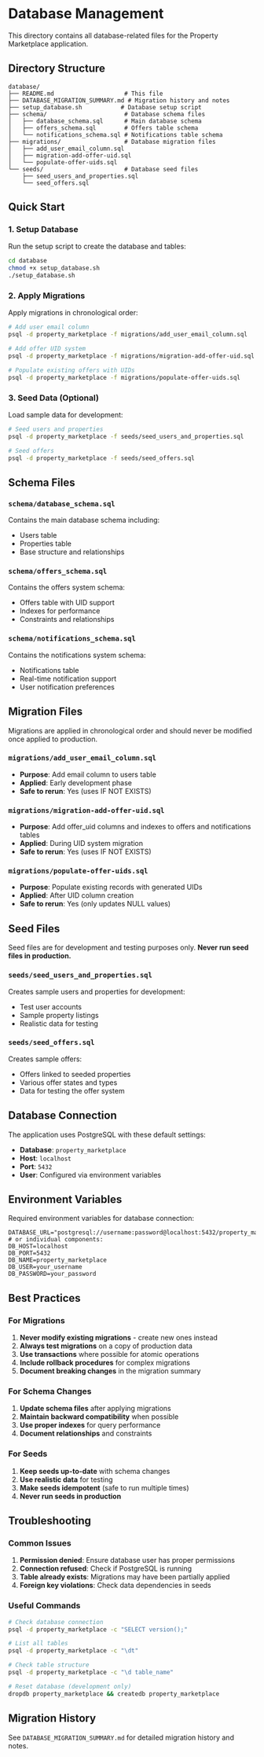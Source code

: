 # Database Management

This directory contains all database-related files for the Property Marketplace application.

## Directory Structure

```
database/
├── README.md                    # This file
├── DATABASE_MIGRATION_SUMMARY.md # Migration history and notes
├── setup_database.sh           # Database setup script
├── schema/                      # Database schema files
│   ├── database_schema.sql      # Main database schema
│   ├── offers_schema.sql        # Offers table schema
│   └── notifications_schema.sql # Notifications table schema
├── migrations/                  # Database migration files
│   ├── add_user_email_column.sql
│   ├── migration-add-offer-uid.sql
│   └── populate-offer-uids.sql
└── seeds/                       # Database seed files
    ├── seed_users_and_properties.sql
    └── seed_offers.sql
```

## Quick Start

### 1. Setup Database

Run the setup script to create the database and tables:

```bash
cd database
chmod +x setup_database.sh
./setup_database.sh
```

### 2. Apply Migrations

Apply migrations in chronological order:

```bash
# Add user email column
psql -d property_marketplace -f migrations/add_user_email_column.sql

# Add offer UID system
psql -d property_marketplace -f migrations/migration-add-offer-uid.sql

# Populate existing offers with UIDs
psql -d property_marketplace -f migrations/populate-offer-uids.sql
```

### 3. Seed Data (Optional)

Load sample data for development:

```bash
# Seed users and properties
psql -d property_marketplace -f seeds/seed_users_and_properties.sql

# Seed offers
psql -d property_marketplace -f seeds/seed_offers.sql
```

## Schema Files

### `schema/database_schema.sql`

Contains the main database schema including:

- Users table
- Properties table
- Base structure and relationships

### `schema/offers_schema.sql`

Contains the offers system schema:

- Offers table with UID support
- Indexes for performance
- Constraints and relationships

### `schema/notifications_schema.sql`

Contains the notifications system schema:

- Notifications table
- Real-time notification support
- User notification preferences

## Migration Files

Migrations are applied in chronological order and should never be modified once applied to production.

### `migrations/add_user_email_column.sql`

- **Purpose**: Add email column to users table
- **Applied**: Early development phase
- **Safe to rerun**: Yes (uses IF NOT EXISTS)

### `migrations/migration-add-offer-uid.sql`

- **Purpose**: Add offer_uid columns and indexes to offers and notifications tables
- **Applied**: During UID system migration
- **Safe to rerun**: Yes (uses IF NOT EXISTS)

### `migrations/populate-offer-uids.sql`

- **Purpose**: Populate existing records with generated UIDs
- **Applied**: After UID column creation
- **Safe to rerun**: Yes (only updates NULL values)

## Seed Files

Seed files are for development and testing purposes only. **Never run seed files in production.**

### `seeds/seed_users_and_properties.sql`

Creates sample users and properties for development:

- Test user accounts
- Sample property listings
- Realistic data for testing

### `seeds/seed_offers.sql`

Creates sample offers:

- Offers linked to seeded properties
- Various offer states and types
- Data for testing the offer system

## Database Connection

The application uses PostgreSQL with these default settings:

- **Database**: `property_marketplace`
- **Host**: `localhost`
- **Port**: `5432`
- **User**: Configured via environment variables

## Environment Variables

Required environment variables for database connection:

```env
DATABASE_URL="postgresql://username:password@localhost:5432/property_marketplace"
# or individual components:
DB_HOST=localhost
DB_PORT=5432
DB_NAME=property_marketplace
DB_USER=your_username
DB_PASSWORD=your_password
```

## Best Practices

### For Migrations

1. **Never modify existing migrations** - create new ones instead
2. **Always test migrations** on a copy of production data
3. **Use transactions** where possible for atomic operations
4. **Include rollback procedures** for complex migrations
5. **Document breaking changes** in the migration summary

### For Schema Changes

1. **Update schema files** after applying migrations
2. **Maintain backward compatibility** when possible
3. **Use proper indexes** for query performance
4. **Document relationships** and constraints

### For Seeds

1. **Keep seeds up-to-date** with schema changes
2. **Use realistic data** for testing
3. **Make seeds idempotent** (safe to run multiple times)
4. **Never run seeds in production**

## Troubleshooting

### Common Issues

1. **Permission denied**: Ensure database user has proper permissions
2. **Connection refused**: Check if PostgreSQL is running
3. **Table already exists**: Migrations may have been partially applied
4. **Foreign key violations**: Check data dependencies in seeds

### Useful Commands

```bash
# Check database connection
psql -d property_marketplace -c "SELECT version();"

# List all tables
psql -d property_marketplace -c "\dt"

# Check table structure
psql -d property_marketplace -c "\d table_name"

# Reset database (development only)
dropdb property_marketplace && createdb property_marketplace
```

## Migration History

See `DATABASE_MIGRATION_SUMMARY.md` for detailed migration history and notes.
